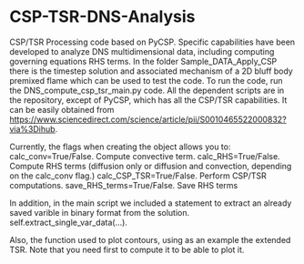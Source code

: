 # CSP-TSR-DNS-Analysis
CSP/TSR Processing code based on PyCSP. Specific capabilities have been developed to analyze DNS multidimensional data, including computing governing equations RHS terms. 
In the folder Sample_DATA_Apply_CSP there is the timestep solution and associated mechanism of a 2D bluff body premixed flame which can be used to test the code.
To run the code, run the DNS_compute_csp_tsr_main.py code. All the dependent scripts are in the repository, except of PyCSP, which has all the CSP/TSR capabilities. It can be easily obtained from https://www.sciencedirect.com/science/article/pii/S0010465522000832?via%3Dihub.

Currently, the flags when creating the object allows you to: 
calc_conv=True/False. Compute convective term.
calc_RHS=True/False. Compute RHS terms (diffusion only or diffusion and convection, depending on the calc_conv flag.)
calc_CSP_TSR=True/False. Perform CSP/TSR computations. 
save_RHS_terms=True/False. Save RHS terms

In addition, in the main script we included a statement to extract an already saved varible in binary format from the solution. self.extract_single_var_data(...).

Also, the function used to plot contours, using as an example the extended TSR. Note that you need first to compute it to be able to plot it.   
